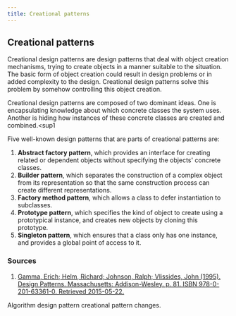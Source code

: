 ```yaml
---
title: Creational patterns
---
```



## Creational patterns

Creational design patterns are design patterns that deal with object creation mechanisms, trying to create objects in a manner suitable to the situation. The basic form of object creation could result in design problems or in added complexity to the design. Creational design patterns solve this problem by somehow controlling this object creation.

Creational design patterns are composed of two dominant ideas. One is encapsulating knowledge about which concrete classes the system uses. Another is hiding how instances of these concrete classes are created and combined.<sup1</sup>

Five well-known design patterns that are parts of creational patterns are:

1. **Abstract factory pattern**, which provides an interface for creating related or dependent objects without specifying the objects' concrete classes.
2. **Builder pattern**, which separates the construction of a complex object from its representation so that the same construction process can create different representations.
3. **Factory method pattern**, which allows a class to defer instantiation to subclasses.
4. **Prototype pattern**, which specifies the kind of object to create using a prototypical instance, and creates new objects by cloning this prototype.
5. **Singleton pattern**, which ensures that a class only has one instance, and provides a global point of access to it.

### Sources 
1. [Gamma, Erich; Helm, Richard; Johnson, Ralph; Vlissides, John (1995). Design Patterns. Massachusetts: Addison-Wesley. p. 81. ISBN 978-0-201-63361-0. Retrieved 2015-05-22.](http://www.pearsoned.co.uk/bookshop/detail.asp?item=171742)

Algorithm design pattern creational pattern changes.
